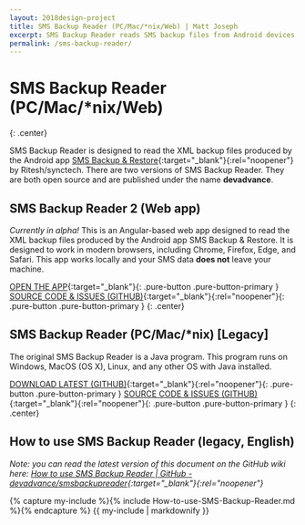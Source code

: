 ```yaml
---
layout: 2018design-project
title: SMS Backup Reader (PC/Mac/*nix/Web) | Matt Joseph
excerpt: SMS Backup Reader reads SMS backup files from Android devices
permalink: /sms-backup-reader/
---
```

<div class="center"><amp-img src="/images/smsBackupReader_v0.7.png" width="128" height="128" alt="SMS Backup Reader Icon"></amp-img></div>

# SMS Backup Reader (PC/Mac/*nix/Web)
{: .center}

SMS Backup Reader is designed to read the XML backup files produced by the Android app [SMS Backup & Restore](https://play.google.com/store/apps/details?id=com.riteshsahu.SMSBackupRestore){:target="_blank"}{:rel="noopener"} by Ritesh/synctech. There are two versions of SMS Backup Reader. They are both open source and are published under the name **devadvance**.

## SMS Backup Reader 2 (Web app)

*Currently in alpha!* This is an Angular-based web app designed to read the XML backup files produced by the Android app SMS Backup & Restore. It is designed to work in modern browsers, including Chrome, Firefox, Edge, and Safari. This app works locally and your SMS data **does not** leave your machine.

[OPEN THE APP](/sms-backup-reader-2/){:target="_blank"}{: .pure-button .pure-button-primary }
[SOURCE CODE & ISSUES (GITHUB)](https://github.com/devadvance/sms-backup-reader-2){:target="_blank"}{:rel="noopener"}{: .pure-button .pure-button-primary }
{: .center}


## SMS Backup Reader (PC/Mac/*nix) [Legacy]

The original SMS Backup Reader is a Java program. This program runs on Windows, MacOS (OS X), Linux, and any other OS with Java installed.

[DOWNLOAD LATEST (GITHUB)](https://github.com/devadvance/smsbackupreader/releases/latest){:target="_blank"}{:rel="noopener"}{: .pure-button .pure-button-primary }
[SOURCE CODE & ISSUES (GITHUB)](https://github.com/devadvance/smsbackupreader){:target="_blank"}{:rel="noopener"}{: .pure-button .pure-button-primary }
{: .center}

## How to use SMS Backup Reader (legacy, English)

*Note: you can read the latest version of this document on the GitHub wiki here:
[How to use SMS Backup Reader | GitHub - devadvance/smsbackupreader](https://github.com/devadvance/smsbackupreader/wiki/How-to-use-SMS-Backup-Reader){:target="_blank"}{:rel="noopener"}*

{% capture my-include %}{% include How-to-use-SMS-Backup-Reader.md %}{% endcapture %}
{{ my-include | markdownify }}